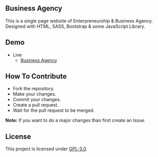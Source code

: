 ## Business Agency
This is a single page website of Enterpreneurship & Business Agency. Designed with HTML, SASS, Bootstrap & some JavaScript Library.

## Demo
- Live
    - [Business Agency](https://mrhrifat.github.io/business-agency)

## How To Contribute
- Fork the repository.
- Make your changes.
- Commit your changes.
- Create a pull request.
- Wait for the pull request to be merged.

**Note:** If you want to do a major changes than first create an Issue.

## License
This project is licensed under [GPL-3.0](https://github.com/mrhrifat/business-agency/blob/master/LICENSE.md).